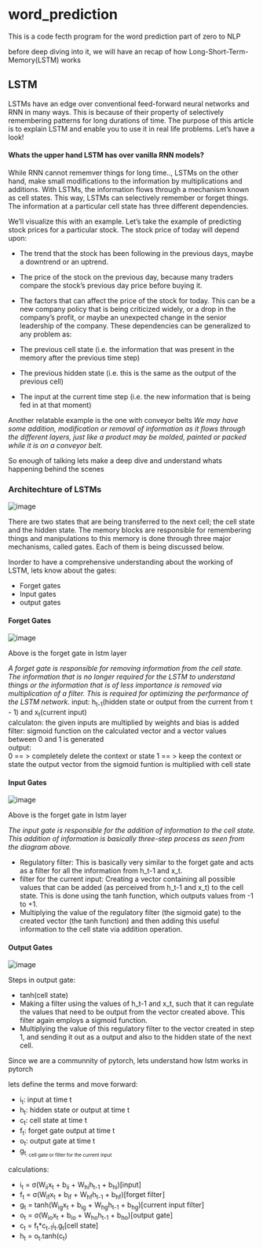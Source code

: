 # word_prediction

This  is a code fecth program for the word prediction part of zero to NLP

before deep diving into it, we will have an recap of how Long-Short-Term-Memory(LSTM) works

## LSTM
LSTMs have an edge over conventional feed-forward neural networks and RNN in many ways. This is because of their property of selectively remembering patterns for long durations of time.  The purpose of this article is to explain LSTM and enable you to use it in real life problems.  Let’s have a look!

#### Whats the upper hand LSTM has over vanilla RNN models?

While RNN cannot rememver things for long time.., LSTMs on the other hand, make small modifications to the information by multiplications and additions. With LSTMs, the information flows through a mechanism known as cell states. This way, LSTMs can selectively remember or forget things. The information at a particular cell state has three different dependencies.


We’ll visualize this with an example. Let’s take the example of predicting stock prices for a particular stock. The stock price of today will depend upon:

* The trend that the stock has been following in the previous days, maybe a downtrend or an uptrend.
* The price of the stock on the previous day, because many traders compare the stock’s previous day price before buying it.
* The factors that can affect the price of the stock for today. This can be a new company policy that is being criticized widely, or a drop in the company’s profit, or maybe an unexpected change in the senior leadership of the company.
These dependencies can be generalized to any problem as:

* The previous cell state (i.e. the information that was present in the memory after the previous time step)
* The previous hidden state (i.e. this is the same as the output of the previous cell)
* The input at the current time step (i.e. the new information that is being fed in at that moment)


Another  relatable example is the one with conveyor belts
_We may have some addition, modification or removal of information as it flows through the different layers, just like a product may be molded, painted or packed while it is on a conveyor belt._

So enough of talking lets make a deep dive and understand whats happening behind the scenes


### Architechture of LSTMs
![image](https://user-images.githubusercontent.com/40365028/146511625-eedba2f2-9eaf-4c46-9701-7ce55fbe92c9.png)

  There are two states that are being transferred to the next cell; the cell state and the hidden state. The memory blocks are responsible for remembering things and manipulations to this memory is done through three major mechanisms, called gates. Each of them is being discussed below.

Inorder to have a comprehensive understanding about the working of LSTM, lets know about the gates:
* Forget gates
* Input gates
* output gates

#### Forget Gates

![image](https://user-images.githubusercontent.com/40365028/146531672-5c959b4e-c377-41f7-8708-793e450cf86b.png)

Above is the forget gate in lstm layer

_A forget gate is responsible for removing information from the cell state. The information that is no longer required for the LSTM to understand things or the information that is of less importance is removed via multiplication of a filter. This is required for optimizing the performance of the LSTM network._
input:  h<sub>t-1</sub>(hidden state or output from the current from t - 1) and x<sub>t</sub>(current input)<br/>
calculaton: the given inputs are multiplied by weights and bias is added<br/>
filter: sigmoid function on the calculated vector and a vector values between 0 and 1 is generated<br/>
output: <br/>
0 == > completely delete the context or state
1 == > keep the context or state
the output vector from the sigmoid funtion is multiplied with cell state

#### Input Gates

![image](https://user-images.githubusercontent.com/40365028/146532916-6881e2f0-19ee-4d10-8e4e-646b5c71c523.png)

Above is the forget gate in lstm layer

_The input gate is responsible for the addition of information to the cell state. This addition of information is basically three-step process as seen from the diagram above._

* Regulatory filter: This is basically very similar to the forget gate and acts as a filter for all the information from h_t-1 and x_t.
* filter for the current input: Creating a vector containing all possible values that can be added (as perceived from h_t-1 and x_t) to the cell state. This is done using the tanh function, which outputs values from -1 to +1.  
* Multiplying the value of the regulatory filter (the sigmoid gate) to the created vector (the tanh function) and then adding this useful information to the cell state via addition operation.

#### Output Gates

![image](https://user-images.githubusercontent.com/40365028/146535506-769e0aa3-4648-4a8e-93fe-b7c30db051ac.png)

Steps in output gate:
* tanh(cell state)
* Making a filter using the values of h_t-1 and x_t, such that it can regulate the values that need to be output from the vector created above. This filter again employs a sigmoid function.
* Multiplying the value of this regulatory filter to the vector created in step 1, and sending it out as a output and also to the hidden state of the next cell.

Since we are a communnity of pytorch, lets understand how lstm works in pytorch

lets define the terms and move forward:
  * i<sub>t</sub>: input at time t
  * h<sub>t</sub>: hidden state or output at time t
  * c<sub>t</sub>: cell state at time t
  * f<sub>t</sub>: forget gate output at time t
  * o<sub>t</sub>: output gate at time t
  * g<sub>t<sub>: cell gate or filter for the current input

  
calculations:
  * i<sub>t</sub> = σ(W<sub>ii</sub>x<sub>t</sub> + b<sub>ii</sub> + W<sub>hi</sub>h<sub>t-1</sub> + b<sub>hi</sub>)[input]
  * f<sub>t</sub> = σ(W<sub>if</sub>x<sub>t</sub> + b<sub>if</sub> + W<sub>hf</sub>h<sub>t-1</sub> + b<sub>hf</sub>)[forget filter]
  * g<sub>t</sub> = tanh(W<sub>ig</sub>x<sub>t</sub> + b<sub>ig</sub> + W<sub>hg</sub>h<sub>t-1</sub> + b<sub>hg</sub>)[current input filter]
  * o<sub>t</sub> = σ(W<sub>io</sub>x<sub>t</sub> + b<sub>io</sub> + W<sub>ho</sub>h<sub>t-1</sub> + b<sub>ho</sub>)[output gate]
  * c<sub>t</sub> = f<sub>t</sub>*c<sub>t-1</sub>i<sub>t</sub>.g<sub>t</sub>[cell state]
  * h<sub>t</sub> = o<sub>t</sub>.tanh(c<sub>t</sub>)

